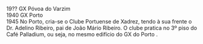 
19?? GX Póvoa do Varzim\
1940 GX Porto\
1945 No Porto, cria-se o Clube Portuense de Xadrez, tendo à sua frente o Dr. Adelino Ribeiro, pai
de João Mário Ribeiro. O clube pratica no 3º piso do Café Palladium, ou seja, no mesmo
edifício do GX do Porto .
